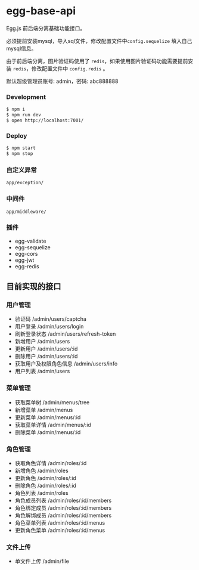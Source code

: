# egg-base-api

Egg.js 前后端分离基础功能接口。

必须提前安装mysql，导入sql文件，修改配置文件中`config.sequelize` 填入自己mysql信息。

由于前后端分离，图片验证码使用了 `redis`，如果使用图片验证码功能需要提前安装 `redis`，修改配置文件中 `config.redis` 。

默认超级管理员账号: admin，密码: abc888888

### Development

```bash
$ npm i
$ npm run dev
$ open http://localhost:7001/
```

### Deploy

```bash
$ npm start
$ npm stop
```

### 自定义异常

~~~
app/exception/
~~~

### 中间件

~~~
app/middleware/
~~~

### 插件

+ egg-validate
+ egg-sequelize
+ egg-cors
+ egg-jwt
+ egg-redis

## 目前实现的接口

### 用户管理

+ 验证码 /admin/users/captcha
+ 用户登录 /admin/users/login
+ 刷新登录状态 /admin/users/refresh-token
+ 新增用户 /admin/users
+ 更新用户 /admin/users/:id
+ 删除用户 /admin/users/:id
+ 获取用户及权限角色信息 /admin/users/info
+ 用户列表 /admin/users

### 菜单管理

+ 获取菜单树 /admin/menus/tree
+ 新增菜单 /admin/menus
+ 更新菜单 /admin/menus/:id
+ 获取菜单详情 /admin/menus/:id
+ 删除菜单 /admin/menus/:id

### 角色管理

+ 获取角色详情 /admin/roles/:id
+ 新增角色 /admin/roles
+ 更新角色 /admin/roles/:id
+ 删除角色 /admin/roles/:id
+ 角色列表 /admin/roles
+ 角色成员列表 /admin/roles/:id/members
+ 角色绑定成员 /admin/roles/:id/members
+ 角色解绑成员 /admin/roles/:id/members
+ 角色菜单列表 /admin/roles/:id/menus
+ 更新角色菜单 /admin/roles/:id/menus

### 文件上传

+ 单文件上传 /admin/file
